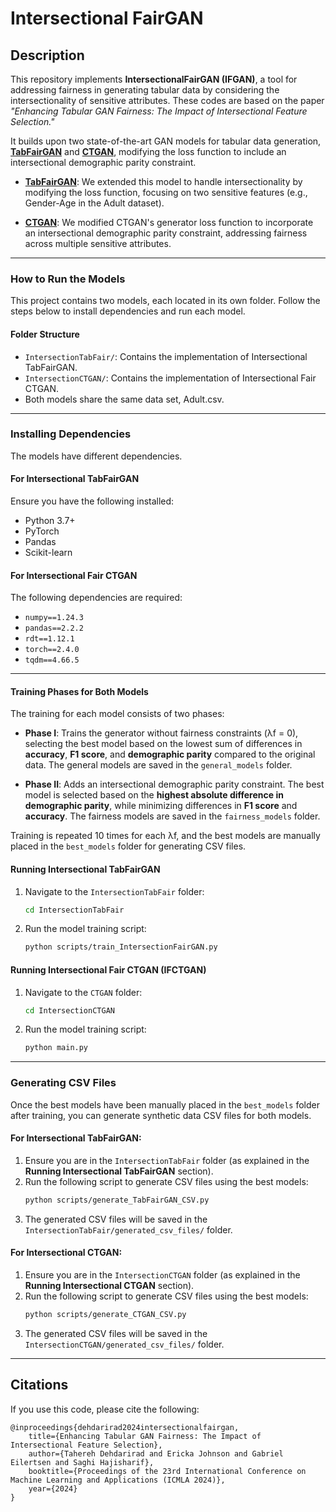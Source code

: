 # Intersectional FairGAN
## Description

This repository implements **IntersectionalFairGAN (IFGAN)**, a tool for addressing fairness in generating tabular data by considering the intersectionality of sensitive attributes. These codes are based on the paper _"Enhancing Tabular GAN Fairness: The Impact of Intersectional Feature Selection."_ 

It builds upon two state-of-the-art GAN models for tabular data generation, **[TabFairGAN](https://github.com/amirarsalan90/TabFairGAN)** and **[CTGAN](https://github.com/sdv-dev/CTGAN)**, modifying the loss function to include an intersectional demographic parity constraint.

- **[TabFairGAN](https://github.com/amirarsalan90/TabFairGAN)**: We extended this model to handle intersectionality by modifying the loss function, focusing on two sensitive features (e.g., Gender-Age in the Adult dataset).
  
- **[CTGAN](https://github.com/sdv-dev/CTGAN)**: We modified CTGAN's generator loss function to incorporate an intersectional demographic parity constraint, addressing fairness across multiple sensitive attributes.
---
### How to Run the Models

This project contains two models, each located in its own folder. Follow the steps below to install dependencies and run each model.

#### Folder Structure
- `IntersectionTabFair/`: Contains the implementation of Intersectional TabFairGAN.
- `IntersectionCTGAN/`: Contains the implementation of Intersectional Fair CTGAN.
- Both models share the same data set, Adult.csv.
---
### Installing Dependencies

The models have different dependencies. 
#### For **Intersectional TabFairGAN**
Ensure you have the following installed:
- Python 3.7+
- PyTorch
- Pandas
- Scikit-learn

#### For **Intersectional Fair CTGAN**
The following dependencies are required:
- `numpy==1.24.3`
- `pandas==2.2.2`
- `rdt==1.12.1`
- `torch==2.4.0`
- `tqdm==4.66.5`
---
#### Training Phases for Both Models
The training for each model consists of two phases:
- **Phase I**: Trains the generator without fairness constraints (λf = 0), selecting the best model based on the lowest sum of differences in **accuracy**, **F1 score**, and **demographic parity** compared to the original data. The general models are saved in the `general_models` folder.
  
- **Phase II**: Adds an intersectional demographic parity constraint. The best model is selected based on the **highest absolute difference in demographic parity**, while minimizing differences in **F1 score** and **accuracy**. The fairness models are saved in the `fairness_models` folder.

Training is repeated 10 times for each λf, and the best models are manually placed in the `best_models` folder for generating CSV files.

#### Running Intersectional TabFairGAN 
1. Navigate to the `IntersectionTabFair` folder:
   ```bash
   cd IntersectionTabFair
   ```
2. Run the model training script:
   ```bash
   python scripts/train_IntersectionFairGAN.py

   ```
#### Running Intersectional Fair CTGAN (IFCTGAN)
1. Navigate to the `CTGAN` folder:
   ```bash
   cd IntersectionCTGAN
   ```
2. Run the model training script:
   ```bash
   python main.py
   ```
---   
### Generating CSV Files

Once the best models have been manually placed in the `best_models` folder after training, you can generate synthetic data CSV files for both models.

#### For Intersectional TabFairGAN:
1. Ensure you are in the `IntersectionTabFair` folder (as explained in the **Running Intersectional TabFairGAN** section).
2. Run the following script to generate CSV files using the best models:
   ```bash
   python scripts/generate_TabFairGAN_CSV.py
   ```
3. The generated CSV files will be saved in the `IntersectionTabFair/generated_csv_files/` folder.

#### For Intersectional CTGAN:
1. Ensure you are in the `IntersectionCTGAN` folder (as explained in the **Running Intersectional CTGAN** section).
2. Run the following script to generate CSV files using the best models:
   ```bash
   python scripts/generate_CTGAN_CSV.py
   ```
3. The generated CSV files will be saved in the `IntersectionCTGAN/generated_csv_files/` folder.
---

## Citations
If you use this code, please cite the following:
   ```
   @inproceedings{dehdarirad2024intersectionalfairgan,
       title={Enhancing Tabular GAN Fairness: The Impact of Intersectional Feature Selection},
       author={Tahereh Dehdarirad and Ericka Johnson and Gabriel Eilertsen and Saghi Hajisharif},
       booktitle={Proceedings of the 23rd International Conference on Machine Learning and Applications (ICMLA 2024)},
       year={2024}
   }
   ```




